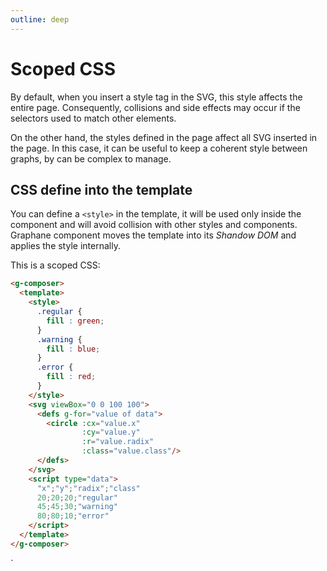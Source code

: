 ```yaml
---
outline: deep
---
```


# Scoped CSS

By default, when you insert a style tag in the SVG, this style affects the entire page.
Consequently, collisions and side effects may occur if the selectors used to match other elements.

On the other hand, the styles defined in the page affect all SVG inserted in the page. In this case,
it can be useful to keep a coherent style between graphs, by can be complex to manage.

## CSS define into the template

You can define a `<style>` in the template, it will be used only inside the component and will avoid
collision with other styles and components. Graphane component moves the template into its 
*Shandow DOM* and applies the style internally. 

This is a scoped CSS:

```html {3-13}
<g-composer>
  <template>
    <style>
      .regular {
        fill : green;
      }
      .warning {
        fill : blue;
      }
      .error {
        fill : red;
      }
    </style>
    <svg viewBox="0 0 100 100">
      <defs g-for="value of data">
        <circle :cx="value.x"
                :cy="value.y"
                :r="value.radix"
                :class="value.class"/>
      </defs>
    </svg>
    <script type="data">
      "x";"y";"radix";"class"
      20;20;20;"regular"
      45;45;30;"warning"
      80;80;10;"error"
    </script>
  </template>
</g-composer>
```

<g-composer svg-src="../../../svg/circles.class.svg" data-src="../../../data/class.csv"></g-composer>`


